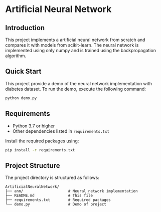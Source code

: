 # Artificial Neural Network

## Introduction

This project implements a artificial neural network from scratch and compares it with models from scikit-learn. The neural network is implemented using only numpy and is trained using the backpropagation algorithm.

## Quick Start

This project provide a demo of the neural network implementation with diabetes dataset. To run the demo, execute the following command:

```sh
python demo.py
```

## Requirements

- Python 3.7 or higher
- Other dependencies listed in `requirements.txt`

Install the required packages using:

```sh
pip install -r requirements.txt
```

## Project Structure

The project directory is structured as follows:

```
ArtificialNeuralNetwork/
├── ann/                    # Neural network implementation
├── README.md               # This file
├── requirements.txt        # Required packages
└── demo.py                 # Demo of project
```
